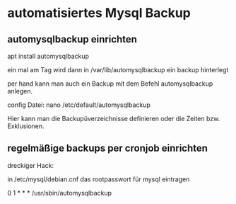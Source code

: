 
# automatisiertes Mysql Backup

## automysqlbackup einrichten

apt install automysqlbackup

ein mal am Tag wird dann in /var/lib/automysqlbackup ein backup hinterlegt

per hand kann man auch ein Backup mit dem Befehl automysqlbackup anlegen. 

config Datei: 
nano /etc/default/automysqlbackup

Hier kann man die Backupüverzeichnisse definieren oder die Zeiten bzw. Exklusionen. 

## regelmäßige backups per cronjob einrichten 

dreckiger Hack: 

in /etc/mysql/debian.cnf das rootpasswort für mysql eintragen


0  1 * * * /usr/sbin/automysqlbackup
